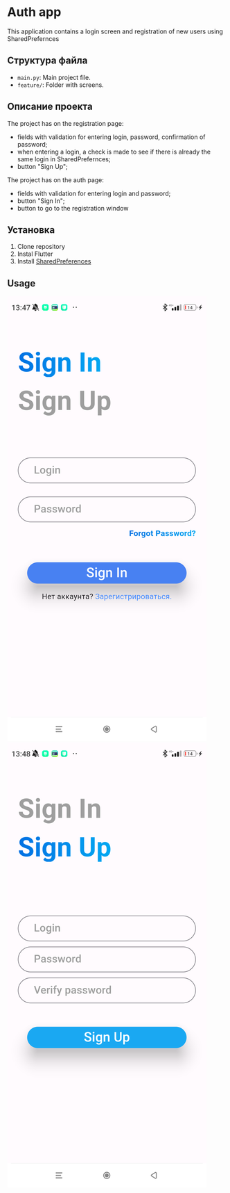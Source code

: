 # Auth app

This application contains a login screen and registration of new users using SharedPrefernces

## Структура файла

- `main.py`: Main project file.
- `feature/`: Folder with screens.


## Описание проекта

The project has on the registration page:
- fields with validation for entering login, password, confirmation of password;
- when entering a login, a check is made to see if there is already the same login in SharedPrefernces;
- button "Sign Up";

The project has on the auth page:
- fields with validation for entering login and password;
- button "Sign In";
- button to go to the registration window

## Установка

1. Clone repository
2. Instal Flutter
3. Install [SharedPreferences](https://pub.dev/packages/shared_preferences)

## Usage

![Auth Screen](image.png) 
![Registration screen](image-1.png)